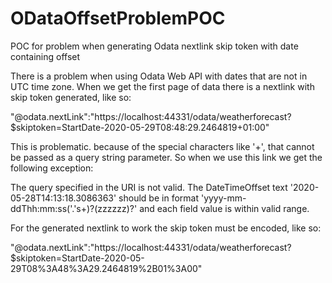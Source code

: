 # ODataOffsetProblemPOC
POC for problem when generating Odata nextlink skip token with date containing offset

There is a problem when using Odata Web API with dates that are not in UTC time zone.
When we get the first page of data there is a nextlink with skip token generated, like so:

"@odata.nextLink":"https://localhost:44331/odata/weatherforecast?$skiptoken=StartDate-2020-05-29T08:48:29.2464819+01:00"

This is problematic. because of the special characters like '+', that cannot be passed as a query string parameter.
So when we use this link we get the following exception:

The query specified in the URI is not valid. The DateTimeOffset text '2020-05-28T14:13:18.3086363' should be in format 'yyyy-mm-ddThh:mm:ss('.'s+)?(zzzzzz)?' and each field value is within valid range.

For the generated nextlink to work the skip token must be encoded, like so:

"@odata.nextLink":"https://localhost:44331/odata/weatherforecast?$skiptoken=StartDate-2020-05-29T08%3A48%3A29.2464819%2B01%3A00"
